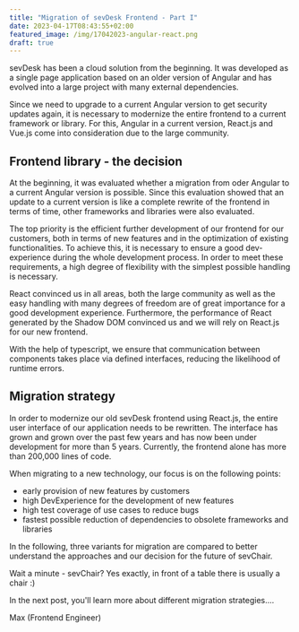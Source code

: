 ```yaml
---
title: "Migration of sevDesk Frontend - Part I"
date: 2023-04-17T08:43:55+02:00
featured_image: /img/17042023-angular-react.png
draft: true
---
```


sevDesk has been a cloud solution from the beginning. It was developed as a single page application based on an older version of Angular and has evolved into a large project with many external dependencies.

Since we need to upgrade to a current Angular version to get security updates again, it is necessary to modernize the entire frontend to a current framework or library. For this, Angular in a current version, React.js and Vue.js come into consideration due to the large community.

## Frontend library - the decision

At the beginning, it was evaluated whether a migration from oder Angular to a current Angular version is possible. Since this evaluation showed that an update to a current version is like a complete rewrite of the frontend in terms of time, other frameworks and libraries were also evaluated.

The top priority is the efficient further development of our frontend for our customers, both in terms of new features and in the optimization of existing functionalities. To achieve this, it is necessary to ensure a good dev-experience during the whole development process. In order to meet these requirements, a high degree of flexibility with the simplest possible handling is necessary.

React convinced us in all areas, both the large community as well as the easy handling with many degrees of freedom are of great importance for a good development experience. Furthermore, the performance of React generated by the Shadow DOM convinced us and we will rely on React.js for our new frontend.

With the help of typescript, we ensure that communication between components takes place via defined interfaces, reducing the likelihood of runtime errors.

## Migration strategy

In order to modernize our old sevDesk frontend using React.js, the entire user interface of our application needs to be rewritten. The interface has grown and grown over the past few years and has now been under development for more than 5 years. Currently, the frontend alone has more than 200,000 lines of code.

When migrating to a new technology, our focus is on the following points:

- early provision of new features by customers
- high DevExperience for the development of new features
- high test coverage of use cases to reduce bugs
- fastest possible reduction of dependencies to obsolete frameworks and libraries

In the following, three variants for migration are compared to better understand the approaches and our decision for the future of sevChair.

Wait a minute - sevChair? Yes exactly, in front of a table there is usually a chair :)

In the next post, you'll learn more about different migration strategies....

Max (Frontend Engineer)
